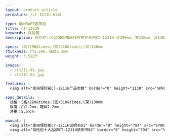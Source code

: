 ```yaml
---
layout: product_article
permalink: /ct-1211h.html

type: QNNSAFE客房柜
title: CT-1211H
keywords: 保险箱
description: 保险柜十大品牌QNNSAFE客房柜系列CT-1211H 高290mm，宽310mm，深130mm，多位数组合用户密码设计，杜绝撞码可能。

specs: (高)290&times;(宽)310&times;(深)130mm
thickness: 门1.2mm，箱体1.2mm
weight: 5.5公斤

images:
  - ct1211-01.jpg
  - ct1211-02.jpg

features: |
  <img alt="家用保险箱CT-1211H产品参数" border="0" height="1130" src="%PRODIMGS%/twcps1.jpg" width="538" />

spec_details: |
  规格：(高)290&times;(宽)310&times;(深)130mm  
  厚度：门1.2mm，箱体1.2mm  
  净重：5.5公斤

manual: |
  <img alt="家用保险柜CT-1211H说明书01" border="0" height="794" src="%PRODIMGS%/ct1211h-sm01.jpg" width="538" />  
  <img alt="保险柜十大品牌CT-1211H说明书02" border="0" height="794" src="%PRODIMGS%/ct1211h-sm02.jpg" width="538" />
---
```

